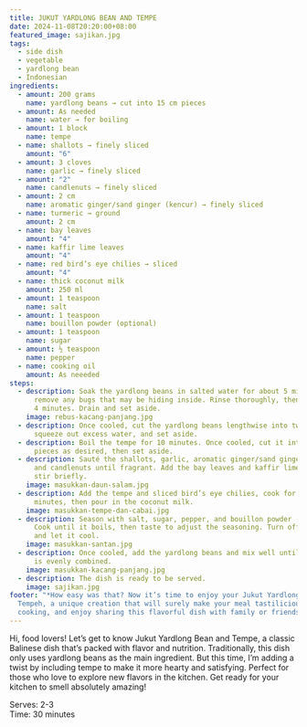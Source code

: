 ```yaml
---
title: JUKUT YARDLONG BEAN AND TEMPE
date: 2024-11-08T20:20:00+08:00
featured_image: sajikan.jpg
tags:
  - side dish
  - vegetable
  - yardlong bean
  - Indonesian
ingredients:
  - amount: 200 grams
    name: yardlong beans → cut into 15 cm pieces
  - amount: As needed
    name: water → for boiling
  - amount: 1 block
    name: tempe
  - name: shallots → finely sliced
    amount: "6"
  - amount: 3 cloves
    name: garlic → finely sliced
  - amount: "2"
    name: candlenuts → finely sliced
  - amount: 2 cm
    name: aromatic ginger/sand ginger (kencur) → finely sliced
  - name: turmeric → ground
    amount: 2 cm
  - name: bay leaves
    amount: "4"
  - name: kaffir lime leaves
    amount: "4"
  - name: red bird’s eye chilies → sliced
    amount: "4"
  - name: thick coconut milk
    amount: 250 ml
  - amount: 1 teaspoon
    name: salt
  - amount: 1 teaspoon
    name: bouillon powder (optional)
  - amount: 1 teaspoon
    name: sugar
  - amount: ½ teaspoon
    name: pepper
  - name: cooking oil
    amount: As neeeded
steps:
  - description: Soak the yardlong beans in salted water for about 5 minutes to
      remove any bugs that may be hiding inside. Rinse thoroughly, then boil for
      4 minutes. Drain and set aside.
    image: rebus-kacang-panjang.jpg
  - description: Once cooled, cut the yardlong beans lengthwise into two parts,
      squeeze out excess water, and set aside.
  - description: Boil the tempe for 10 minutes. Once cooled, cut it into small
      pieces as desired, then set aside.
  - description: Sauté the shallots, garlic, aromatic ginger/sand ginger, turmeric,
      and candlenuts until fragrant. Add the bay leaves and kaffir lime leaves,
      stir briefly.
    image: masukkan-daun-salam.jpg
  - description: Add the tempe and sliced bird’s eye chilies, cook for about 2
      minutes, then pour in the coconut milk.
    image: masukkan-tempe-dan-cabai.jpg
  - description: Season with salt, sugar, pepper, and bouillon powder (if using).
      Cook until it boils, then taste to adjust the seasoning. Turn off the heat
      and let it cool.
    image: masukkan-santan.jpg
  - description: Once cooled, add the yardlong beans and mix well until everything
      is evenly combined.
    image: masukkan-kacang-panjang.jpg
  - description: The dish is ready to be served.
    image: sajikan.jpg
footer: "*How easy was that? Now it’s time to enjoy your Jukut Yardlong Bean and
  Tempeh, a unique creation that will surely make your meal tastilicious! Happy
  cooking, and enjoy sharing this flavorful dish with family or friends.*"
---
```

Hi, food lovers! Let’s get to know Jukut Yardlong Bean and Tempe, a classic Balinese dish that’s packed with flavor and nutrition. Traditionally, this dish only uses yardlong beans as the main ingredient. But this time, I’m adding a twist by including tempe to make it more hearty and satisfying. Perfect for those who love to explore new flavors in the kitchen. Get ready for your kitchen to smell absolutely amazing!

Serves: 2-3\
Time: 30 minutes
